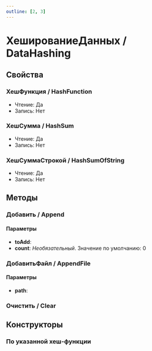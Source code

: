 ```yaml
---
outline: [2, 3]
---
```


# ХешированиеДанных / DataHashing


## Свойства


### ХешФункция / HashFunction

* Чтение: Да
* Запись: Нет

### ХешСумма / HashSum

* Чтение: Да
* Запись: Нет

### ХешСуммаСтрокой / HashSumOfString

* Чтение: Да
* Запись: Нет

## Методы


### Добавить / Append


#### Параметры

* **toAdd**: 
* **count**:  *Необязательный*. Значение по умолчанию: 0

### ДобавитьФайл / AppendFile


#### Параметры

* **path**: 

### Очистить / Clear


## Конструкторы


### По указанной хеш-функции

